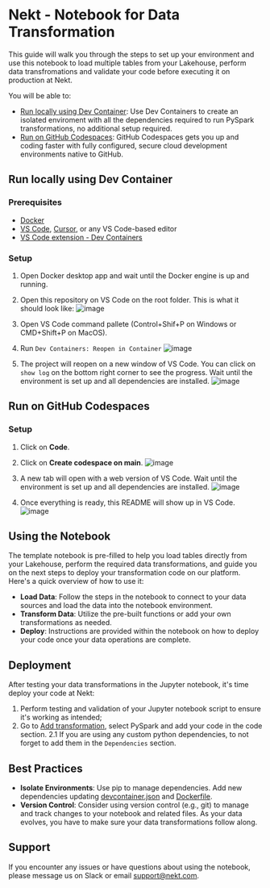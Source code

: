 # Nekt - Notebook for Data Transformation

This guide will walk you through the steps to set up your environment and use this notebook to load multiple tables from your Lakehouse, perform data transfromations and validate your code before executing it on production at Nekt.

You will be able to:
- [Run locally using Dev Container](https://github.com/nektcom/nekt-notebooks?tab=readme-ov-file#run-locally-using-dev-container): Use Dev Containers to create an isolated enviroment with all the dependencies required to run PySpark transformations, no additional setup required.
- [Run on GitHub Codespaces](https://github.com/nektcom/nekt-notebooks?tab=readme-ov-file#run-on-github-codespaces): GitHub Codespaces gets you up and coding faster with fully configured, secure cloud development environments native to GitHub.

## Run locally using Dev Container

### Prerequisites

- [Docker](https://www.docker.com/get-started/)
- [VS Code](https://code.visualstudio.com/download), [Cursor](https://www.cursor.com/), or any VS Code-based editor
- [VS Code extension - Dev Containers](https://marketplace.visualstudio.com/items?itemName=ms-vscode-remote.remote-containers)

### Setup

1. Open Docker desktop app and wait until the Docker engine is up and running.
2. Open this repository on VS Code on the root folder. This is what it should look like:
![image](https://github.com/user-attachments/assets/cf9adf68-4367-486e-8153-c0d222e0ae65)


3. Open VS Code command pallete (Control+Shif+P on Windows or CMD+Shift+P on MacOS).
4. Run `Dev Containers: Reopen in Container`
![image](https://github.com/user-attachments/assets/1f3ab775-0f34-4ef9-bcfd-7d4e2e2e2c26)

5. The project will reopen on a new window of VS Code. You can click on `show log` on the bottom right corner to see the progress. Wait until the environment is set up and all dependencies are installed.
   ![image](https://github.com/user-attachments/assets/55b17002-bf87-456d-8519-9a9d1447cd1a)

## Run on GitHub Codespaces

### Setup

1. Click on **Code**.
2. Click on **Create codespace on main**.
![image](https://github.com/user-attachments/assets/2fcaefc3-eb01-4de7-82e3-8f824657e10c)

3. A new tab will open with a web version of VS Code. Wait until the environment is set up and all dependencies are installed.
![image](https://github.com/user-attachments/assets/9feb9888-c767-401b-9f2d-de109d95c840)

4. Once everything is ready, this README will show up in VS Code.
![image](https://github.com/user-attachments/assets/8366f425-685a-4de7-b681-c37b22164dce)

## Using the Notebook

The template notebook is pre-filled to help you load tables directly from your Lakehouse, perform the required data transformations, and guide you on the next steps to deploy your transformation code on our platform. Here's a quick overview of how to use it:

- **Load Data**: Follow the steps in the notebook to connect to your data sources and load the data into the notebook environment.
- **Transform Data**: Utilize the pre-built functions or add your own transformations as needed.
- **Deploy**: Instructions are provided within the notebook on how to deploy your code once your data operations are complete.

## Deployment

After testing your data transformations in the Jupyter notebook, it's time deploy your code at Nekt:

1. Perform testing and validation of your Jupyter notebook script to ensure it's working as intended;
2. Go to [Add transformation](https://app.nekt.ai/transformations/add-transformation), select PySpark and add your code in the code section.
    2.1 If you are using any custom python dependencies, to not forget to add them in the `Dependencies` section.

## Best Practices

- **Isolate Environments**: Use pip to manage dependencies. Add new dependencies updating [devcontainer.json](.devcontainer/devcontainer.json#L21) and [Dockerfile](.devcontainer/Dockerfile#L18).
- **Version Control**: Consider using version control (e.g., git) to manage and track changes to your notebook and related files. As your data evolves, you have to make sure your data transformations follow along.

## Support

If you encounter any issues or have questions about using the notebook, please message us on Slack or email <support@nekt.com>.
